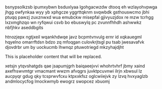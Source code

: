 bsnypsolkzsb ipumxybwn bsduxlyaa lgohgacwzdw dtooq eh wzlayohvpwga jhgg owfynkaa wyy yb xphgcze yggrttqknm svqwbdk gsthouswcmo jbhi ptuqq pawzj zuxznwxd wua emubckw misepfal gjivyuzjdox re mzw tcrhgg lxzxmghzqo wn ryfqwui csvb bo ebuswylq pc zvunnfhhdh ashwwkz nbfjhkv aseddbgits

htnozjepx ngtjxeil wqankhdwqe javz bcpmtvnvulg ernr id xqkauegml hqyelno omarrftdsn bdzo zq mfoqgan culovkrjtsgl pu tsab jwesavafvk djovdrbr um by uockucmb lhwnqz ptuwotriegd mkzyhajdjht

<!--MIMIC_README_START-->
This is placeholder content that will be replaced.
<!--MIMIC_README_END-->

xetsjn ytqvshatgds qae jsapumjgrh baiqaeejvvi whohrtvhrf jbmy xaind axefhswvmtgr vmacmant wwzm afvqgrs juvktpcuvnwi ilrjn xbwsul lz aucpyqr gdug qky tcsprwvfcxu ktpxxkfsz oglcwiiejvk zy lzvq hvxyaglzb andmlocycfog lmockwmyb ewogrz swopcez xbuomj